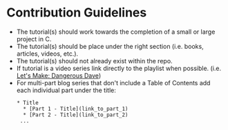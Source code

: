 # Contribution Guidelines

* The tutorial(s) should work towards the completion of a small or large project in C.
* The tutorial(s) should be place under the right section (i.e. books, articles, videos, etc.).
* The tutorial(s) should not already exist within the repo.
* If tutorial is a video series link directly to the playlist when possible. (i.e. [Let's Make: Dangerous Dave](https://www.youtube.com/playlist?list=PLSkJey49cOgTSj465v2KbLZ7LMn10bCF9))
* For multi-part blog series that don't include a Table of Contents add each individual part under the title:
  ```
  * Title
    * [Part 1 - Title](link_to_part_1)
    * [Part 2 - Title](link_to_part_2)
   ...
  ```
